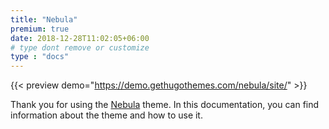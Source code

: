 ```yaml
---
title: "Nebula"
premium: true
date: 2018-12-28T11:02:05+06:00 
# type dont remove or customize
type : "docs"
---
```


{{< preview demo="https://demo.gethugothemes.com/nebula/site/" >}}

Thank you for using the [Nebula](https://gethugothemes.com/products/nebula/) theme. In this documentation, you can find information about the theme and how to use it.